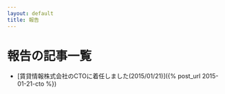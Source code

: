 ```yaml
---
layout: default
title: 報告
---
```

# 報告の記事一覧

- [賃貸情報株式会社のCTOに着任しました(2015/01/21)]({% post_url 2015-01-21-cto %})

